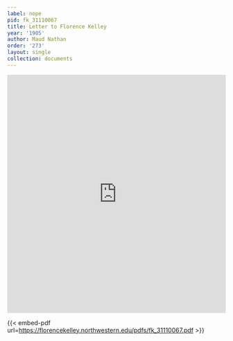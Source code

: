 ```yaml
---
label: nope
pid: fk_31110067
title: Letter to Florence Kelley
year: '1905'
author: Maud Nathan
order: '273'
layout: single
collection: documents
---
```

<iframe src="https://northwestern.app.box.com/embed/s/s3kkz8xh0vj9d1por9yi1yi7foruxnpd?sortColumn=date&view=list" width="100%" height="550" frameborder="0" allowfullscreen webkitallowfullscreen msallowfullscreen></iframe>


{{< embed-pdf url=https://florencekelley.northwestern.edu/pdfs/fk_31110067.pdf >}}